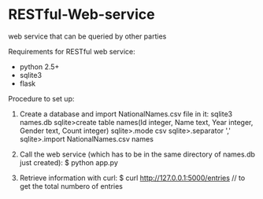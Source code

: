 # RESTful-Web-service
web service that can be queried by other parties

Requirements for RESTful web service:
- python 2.5+
- sqlite3
- flask

Procedure to set up:
1) Create a database and import NationalNames.csv file in it:
sqlite3 names.db
sqlite>create table names(Id integer, Name text, Year integer, Gender text, Count integer)
sqlite>.mode csv
sqlite>.separator ','
sqlite>.import NationalNames.csv names

2) Call the web service (which has to be in the same directory of names.db just created):
$ python app.py

3) Retrieve information with curl:
$ curl http://127.0.0.1:5000/entries // to get the total numbero of entries


